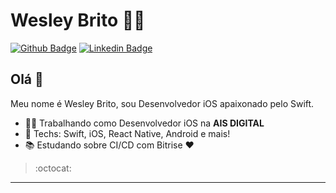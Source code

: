 # Wesley Brito :office_worker:

[![Github Badge](https://img.shields.io/badge/-Github-000?style=flat-square&logo=Github&logoColor=white&link=https://github.com/wbbernardes)](https://github.com/wbbernardes)
[![Linkedin Badge](https://img.shields.io/badge/-LinkedIn-blue?style=flat-square&logo=Linkedin&logoColor=white&link=https://www.linkedin.com/in/wbbernardes/)](https://www.linkedin.com/in/wbbernardes/)

## Olá 👋

Meu nome é Wesley Brito, sou Desenvolvedor iOS apaixonado pelo Swift.

- :man_technologist: Trabalhando como Desenvolvedor iOS na **AIS DIGITAL**
- :blue_heart: Techs: Swift, iOS, React Native, Android e mais!
- :books: Estudando sobre CI/CD com Bitrise :heart:

> :octocat:

---
